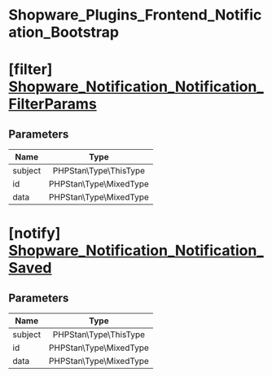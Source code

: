 # Shopware_Plugins_Frontend_Notification_Bootstrap

# [filter] [Shopware_Notification_Notification_FilterParams](https://github.com/shopware/shopware/blob/5.6/engine/Shopware/Plugins/Default/Frontend/Notification/Bootstrap.php#L259)

## Parameters

| Name        | Type           |
| ------------- |:-------------:|
| subject        | PHPStan\Type\ThisType           |
| id        | PHPStan\Type\MixedType           |
| data        | PHPStan\Type\MixedType           |
# [notify] [Shopware_Notification_Notification_Saved](https://github.com/shopware/shopware/blob/5.6/engine/Shopware/Plugins/Default/Frontend/Notification/Bootstrap.php#L270)

## Parameters

| Name        | Type           |
| ------------- |:-------------:|
| subject        | PHPStan\Type\ThisType           |
| id        | PHPStan\Type\MixedType           |
| data        | PHPStan\Type\MixedType           |
